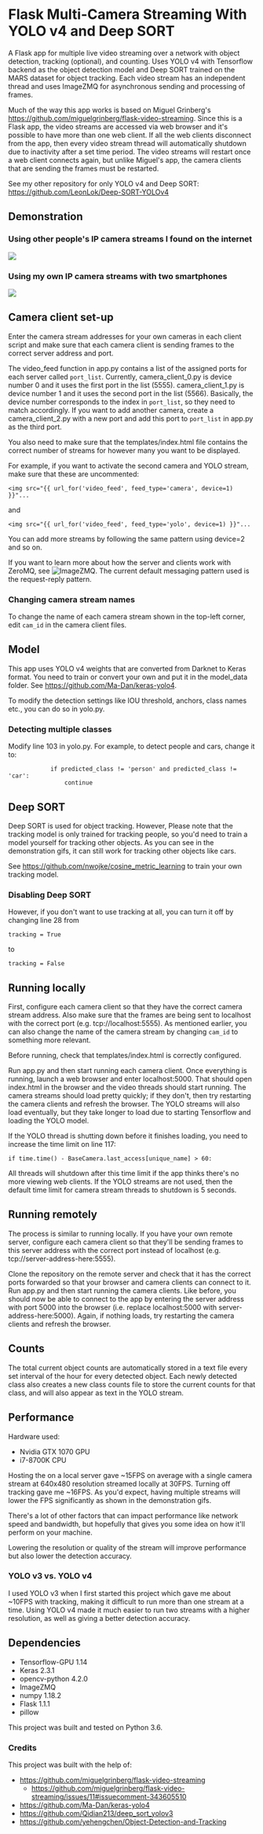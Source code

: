 # Flask Multi-Camera Streaming With YOLO v4 and Deep SORT
A Flask app for multiple live video streaming over a network with object detection, tracking (optional), and counting. Uses YOLO v4 with Tensorflow backend as the object detection model and Deep SORT trained on the MARS dataset for object tracking. Each video stream has an independent thread and uses ImageZMQ for asynchronous sending and processing of frames.

Much of the way this app works is based on Miguel Grinberg's https://github.com/miguelgrinberg/flask-video-streaming. Since this is a Flask app, the video streams are accessed via web browser and it's possible to have more than one web client. If all the web clients disconnect from the app, then every video stream thread will automatically shutdown due to inactivity after a set time period. The video streams will restart once a web client connects again, but unlike Miguel's app, the camera clients that are sending the frames must be restarted.

See my other repository for only YOLO v4 and Deep SORT:
https://github.com/LeonLok/Deep-SORT-YOLOv4

## Demonstration

### Using other people's IP camera streams I found on the internet
![](gifs/demonstration2.gif)

### Using my own IP camera streams with two smartphones
![](gifs/demonstration.gif)

## Camera client set-up
Enter the camera stream addresses for your own cameras in each client script and make sure that each camera client is sending frames to the correct server address and port. 

The video_feed function in app.py contains a list of the assigned ports for each server called `port_list`. Currently, camera_client_0.py is device number 0 and it uses the first port in the list (5555). camera_client_1.py is device number 1 and it uses the second port in the list (5566). Basically, the device number corresponds to the index in `port_list`, so they need to match accordingly. If you want to add another camera, create a camera_client_2.py with a new port and add  this port to `port_list` in app.py as the third port.

You also need to make sure that the templates/index.html file contains the correct number of streams for however many you want to be displayed.

For example, if you want to activate the second camera and YOLO stream, make sure that these are uncommented:
```
<img src="{{ url_for('video_feed', feed_type='camera', device=1) }}"...
```
and 
```
<img src="{{ url_for('video_feed', feed_type='yolo', device=1) }}"...
```

You can add more streams by following the same pattern using device=2 and so on.

If you want to learn more about how the server and clients work with ZeroMQ, see ![ImageZMQ](https://github.com/jeffbass/imagezmq). The current default messaging pattern used is the request-reply pattern.

### Changing camera stream names
To change the name of each camera stream shown in the top-left corner, edit `cam_id` in the camera client files.

## Model
This app uses YOLO v4 weights that are converted from Darknet to Keras format. You need to train or convert your own and put it in the model_data folder. See https://github.com/Ma-Dan/keras-yolo4.

To modify the detection settings like IOU threshold, anchors, class names etc., you can do so in yolo.py.

### Detecting multiple classes
Modify line 103 in yolo.py. For example, to detect people and cars, change it to:
```
            if predicted_class != 'person' and predicted_class != 'car':
                continue
```

## Deep SORT
Deep SORT is used for object tracking. However, Please note that the tracking model is only trained for tracking people, so you'd need to train a model yourself for tracking other objects. As you can see in the demonstration gifs, it can still work for tracking other objects like cars. 

See https://github.com/nwojke/cosine_metric_learning to train your own tracking model.

### Disabling Deep SORT
However, if you don't want to use tracking at all, you can turn it off by changing line 28 from 
```
tracking = True
```
to
```
tracking = False
```


## Running locally
First, configure each camera client so that they have the correct camera stream address. Also make sure that the frames are being sent to localhost with the correct port (e.g. tcp://localhost:5555). As mentioned earlier, you can also change the name of the camera stream by changing `cam_id` to something more relevant.

Before running, check that templates/index.html is correctly configured.

Run app.py and then start running each camera client. Once everything is running, launch a web browser and enter localhost:5000. That should open index.html in the browser and the video threads should start running. The camera streams should load pretty quickly; if they don't, then try restarting the camera clients and refresh the browser. The YOLO streams will also load eventually, but they take longer to load due to starting Tensorflow and loading the YOLO model.

If the YOLO thread is shutting down before it finishes loading, you need to increase the time limit on line 117:
```
if time.time() - BaseCamera.last_access[unique_name] > 60:
```
All threads will shutdown after this time limit if the app thinks there's no more viewing web clients. If the YOLO streams are not used, then the default time limit for camera stream threads to shutdown is 5 seconds.

## Running remotely
The process is similar to running locally. If you have your own remote server, configure each camera client so that they'll be sending frames to this server address with the correct port instead of localhost (e.g. tcp://server-address-here:5555). 

Clone the repository on the remote server and check that it has the correct ports forwarded so that your browser and camera clients can connect to it. Run app.py and then start running the camera clients. Like before, you should now be able to connect to the app by entering the server address with port 5000 into the browser (i.e. replace localhost:5000 with server-address-here:5000). Again, if nothing loads, try restarting the camera clients and refresh the browser.

## Counts
The total current object counts are automatically stored in a text file every set interval of the hour for every detected object. Each newly detected class also creates a new class counts file to store the current counts for that class, and will also appear as text in the YOLO stream. 

## Performance
Hardware used:
* Nvidia GTX 1070 GPU
* i7-8700K CPU

Hosting the  on a local server gave ~15FPS on average with a single camera stream at 640x480 resolution streamed locally at 30FPS. Turning off tracking gave me ~16FPS. As you'd expect, having multiple streams will lower the FPS significantly as shown in the demonstration gifs.

There's a lot of other factors that can impact performance like network speed and bandwidth, but hopefully that gives you some idea on how it'll perform on your machine.

Lowering the resolution or quality of the stream will improve performance but also lower the detection accuracy. 

### YOLO v3 vs. YOLO v4
I used YOLO v3 when I first started this project which gave me about ~10FPS with tracking, making it difficult to run more than one stream at a time. Using YOLO v4 made it much easier to run two streams with a higher resolution, as well as giving a better detection accuracy.

## Dependencies
* Tensorflow-GPU 1.14
* Keras 2.3.1
* opencv-python 4.2.0
* ImageZMQ
* numpy 1.18.2
* Flask 1.1.1
* pillow

This project was built and tested on Python 3.6.

### Credits
This project was built with the help of:
* https://github.com/miguelgrinberg/flask-video-streaming
  * https://github.com/miguelgrinberg/flask-video-streaming/issues/11#issuecomment-343605510
* https://github.com/Ma-Dan/keras-yolo4
* https://github.com/Qidian213/deep_sort_yolov3
* https://github.com/yehengchen/Object-Detection-and-Tracking
